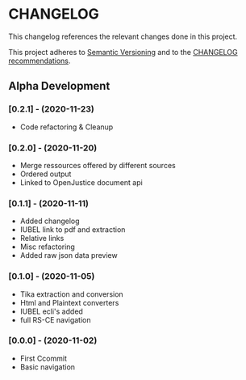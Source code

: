 CHANGELOG
=========

This changelog references the relevant changes done in this project.

This project adheres to [Semantic Versioning](http://semver.org/) 
and to the [CHANGELOG recommendations](http://keepachangelog.com/).
## Alpha Development

### [0.2.1] - (2020-11-23)
- Code refactoring & Cleanup

### [0.2.0] - (2020-11-20)
- Merge ressources offered by different sources
- Ordered output
- Linked to OpenJustice document api

### [0.1.1] - (2020-11-11)
- Added changelog
- IUBEL link to pdf and extraction
- Relative links
- Misc refactoring
- Added raw json data preview

### [0.1.0] - (2020-11-05)
- Tika extraction and conversion
- Html and Plaintext converters
- IUBEL ecli's added
- full RS-CE navigation

### [0.0.0] - (2020-11-02)
- First Ccommit
- Basic navigation
